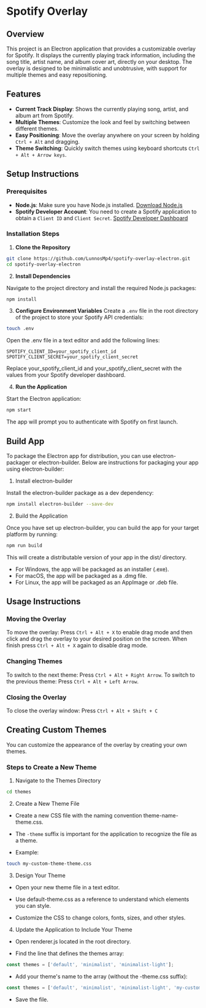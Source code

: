 # Spotify Overlay

## Overview

This project is an Electron application that provides a customizable overlay for Spotify. It displays the currently playing track information, including the song title, artist name, and album cover art, directly on your desktop. The overlay is designed to be minimalistic and unobtrusive, with support for multiple themes and easy repositioning.

## Features

- **Current Track Display**: Shows the currently playing song, artist, and album art from Spotify.
- **Multiple Themes**: Customize the look and feel by switching between different themes.
- **Easy Positioning**: Move the overlay anywhere on your screen by holding `Ctrl + Alt` and dragging.
- **Theme Switching**: Quickly switch themes using keyboard shortcuts `Ctrl + Alt + Arrow keys`.

## Setup Instructions

### Prerequisites

- **Node.js**: Make sure you have Node.js installed. [Download Node.js](https://nodejs.org/)
- **Spotify Developer Account**: You need to create a Spotify application to obtain a `Client ID` and `Client Secret`. [Spotify Developer Dashboard](https://developer.spotify.com/dashboard/)

### Installation Steps

1. **Clone the Repository**

```bash
git clone https://github.com/LunnosMp4/spotify-overlay-electron.git
cd spotify-overlay-electron
```

2. **Install Dependencies**

Navigate to the project directory and install the required Node.js packages:

```bash
npm install
```
3. **Configure Environment Variables**
Create a `.env` file in the root directory of the project to store your Spotify API credentials:

```bash
touch .env
```
Open the .env file in a text editor and add the following lines:

```env
SPOTIFY_CLIENT_ID=your_spotify_client_id
SPOTIFY_CLIENT_SECRET=your_spotify_client_secret
```

Replace your_spotify_client_id and your_spotify_client_secret with the values from your Spotify developer dashboard.

4. **Run the Application**

Start the Electron application:

```bash
npm start
```

The app will prompt you to authenticate with Spotify on first launch.

## Build App

To package the Electron app for distribution, you can use electron-packager or electron-builder. Below are instructions for packaging your app using electron-builder:

1. Install electron-builder

Install the electron-builder package as a dev dependency:

```bash
npm install electron-builder --save-dev
```

2. Build the Application

Once you have set up electron-builder, you can build the app for your target platform by running:

```bash
npm run build
```
This will create a distributable version of your app in the dist/ directory.

- For Windows, the app will be packaged as an installer (.exe).
- For macOS, the app will be packaged as a .dmg file.
- For Linux, the app will be packaged as an AppImage or .deb file.

## Usage Instructions
### Moving the Overlay
To move the overlay: Press `Ctrl + Alt + X` to enable drag mode and then click and drag the overlay to your desired position on the screen. When finish press `Ctrl + Alt + X` again to disable drag mode.

### Changing Themes
To switch to the next theme: Press `Ctrl + Alt + Right Arrow`.
To switch to the previous theme: Press `Ctrl + Alt + Left Arrow`.

### Closing the Overlay
To close the overlay window: Press `Ctrl + Alt + Shift + C`

## Creating Custom Themes
You can customize the appearance of the overlay by creating your own themes.

### Steps to Create a New Theme

1. Navigate to the Themes Directory

```bash
cd themes
```

2. Create a New Theme File

- Create a new CSS file with the naming convention theme-name-theme.css.

- The `-theme` suffix is important for the application to recognize the file as a theme.

- Example:

```bash
touch my-custom-theme-theme.css
```

3. Design Your Theme

- Open your new theme file in a text editor.

- Use default-theme.css as a reference to understand which elements you can style.

- Customize the CSS to change colors, fonts, sizes, and other styles.

4. Update the Application to Include Your Theme

- Open renderer.js located in the root directory.

- Find the line that defines the themes array:

```javascript
const themes = ['default', 'minimalist', 'minimalist-light'];
```

- Add your theme's name to the array (without the -theme.css suffix):

```javascript
const themes = ['default', 'minimalist', 'minimalist-light', 'my-custom-theme'];
```

- Save the file.